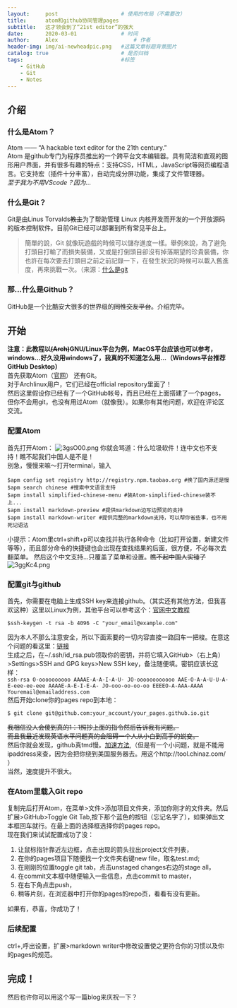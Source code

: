 ```yaml
---
layout:     post   				    # 使用的布局（不需要改）
title:      atom和github协同管理pages
subtitle:   这才领会到了“21st editor”的强大
date:       2020-03-01 				# 时间
author:     Alex 						# 作者
header-img: img/ai-newheadpic.png 	#这篇文章标题背景图片
catalog: true 						# 是否归档
tags:								#标签
    - GitHub
    - Git
    - Notes
---
```


## 介绍
### 什么是Atom？
Atom —— “A hackable text editor for the 21th century.”  
Atom 是github专门为程序员推出的一个跨平台文本编辑器。具有简洁和直观的图形用户界面，并有很多有趣的特点：支持CSS，HTML，JavaScript等网页编程语言。它支持宏（插件十分丰富），自动完成分屏功能，集成了文件管理器。  
*至于我为不用VScode？因为...*
### 什么是Git？
Git是由Linus Torvalds~~教主~~为了帮助管理 Linux 内核开发而开发的一个开放源码的版本控制软件。目前Git已经可以部署到所有常见平台上。
> 簡單的說，Git 就像玩遊戲的時候可以儲存進度一樣。舉例來說，為了避免打頭目打輸了而損失裝備，又或是打倒頭目卻沒有掉落期望的珍貴裝備，你也許在每次要去打頭目之前之前記錄一下，在發生狀況的時候可以載入舊進度，再來挑戰一次。（来源：[什么是git][4383cde6]

  [4383cde6]: https://gitbook.tw/chapters/introduction/what-is-git.html
### 那...什么是Github？
GitHub是一个比酷安大很多的世界级的~~同性交友平台~~。介绍完毕。
## 开始
**注意：此教程以~~(Arch)~~GNU/Linux平台为例，MacOS平台应该也可以参考，windows...好久没用windows了，我真的不知道怎么用...（Windows平台推荐GitHub Desktop）**  
首先获取Atom（[官网](https://atom.io/)） 还有Git。  
对于Archlinux用户，它们已经在official repository里面了！    
然后这里假设你已经有了一个GitHub帐号，而且已经在上面搭建了一个pages，但你不会用git，也没有用过Atom（就像我）。如果你有其他问题，欢迎在评论区交流。    
### 配置Atom
首先打开Atom：
![3gsO00.png](https://s2.ax1x.com/2020/03/01/3gsO00.png)
你就会骂道：什么垃圾软件！连中文也不支持！瞧不起我们中国人是不是！     
别急，慢慢来嘛～打开terminal，输入
```   
$apm config set registry http://registry.npm.taobao.org #换了国内源还是慢    
$apm search chinese #搜索中文语言支持
$apm install simplified-chinese-menu #装Atom-simplified-chinese装不上...
$apm install markdown-preview #提供markdown边写边预览的支持
$apm install markdown-writer #提供完整的markdown支持，可以帮你省些事，也不用死记语法
```
小提示：Atom里ctrl+shift+p可以查找并执行各种命令（比如打开设置，新建文件等等），而且部分命令的快捷键也会出现在查找结果的后面，很方便，不必每次去翻菜单。
然后这个中文支持...只覆盖了菜单和设置。~~瞧不起中国人实锤了~~
![3ggKc4.png](https://s2.ax1x.com/2020/03/01/3ggKc4.png)
### 配置git与github
首先，你需要在电脑上生成SSH key来连接github。（其实还有其他方法，但我喜欢这种）这里以Linux为例，其他平台可以参考这个：[官网中文教程](https://help.github.com/cn/github/authenticating-to-github/generating-a-new-ssh-key-and-adding-it-to-the-ssh-agent)
```
$ssh-keygen -t rsa -b 4096 -C "your_email@example.com"
```
因为本人不那么注意安全，所以下面索要的一切内容直接一路回车一把梭。在意这个问题的看这里：[链接](https://help.github.com/cn/github/authenticating-to-github/working-with-ssh-key-passphrases)   
生成之后，在~/.ssh/id_rsa.pub领取你的密钥，并将它填入GitHub>（右上角）>Settings>SSH and GPG keys>New SSH key，备注随便填。密钥应该长这样：    
`ssh-rsa O-oooooooooo AAAAE-A-A-I-A-U- JO-oooooooooooo AAE-O-A-A-U-U-A- E-eee-ee-eee AAAAE-A-E-I-E-A- JO-ooo-oo-oo-oo EEEEO-A-AAA-AAAA Youremail@emailaddress.com`    
然后开始clone你的pages repo到本地：
```
$ git clone git@github.com:your_account/your_pages.github.io.git
```
~~我相信没人会傻到真的1：1照抄上面的指令然后告诉我有问题。~~   
~~而且我最近发现英语水平问题真的会阻碍一个人从小白到高手的蜕变。~~   
然后你就会发现，github真tmd慢。[加速方法](https://zhuanlan.zhihu.com/p/65154116),（但是有一个小问题，就是不能用ipaddress来查，因为会把你绕到美国服务器去。用这个http://tool.chinaz.com/ ）   
当然，速度提升不很大。   
### 在Atom里载入Git repo
复制完后打开Atom，在菜单>文件>添加项目文件夹，添加你刚才的文件夹。然后扩展>GitHub>Toggle Git Tab,按下那个蓝色的按钮（忘记名字了），如果弹出文本框回车就行。在最上面的选择框选择你的pages repo。   
现在我们来试试配置成功了没：    
1. 让鼠标指针靠近左边框，点击出现的箭头拉出project文件列表，    
2. 在你的pages项目下随便找一个文件夹右键new file，取名test.md;    
3. 在刚刚的位置toggle git tab，点击unstaged changes右边的stage all，    
4. 在commit文本框中随便输入一些信息，点击commit to master，   
5. 在右下角点击push，   
6. 稍等片刻，在浏览器中打开你的pages的repo页，看看有没有更新。

如果有，恭喜，你成功了！
### 后续配置
ctrl+,呼出设置，扩展>markdown writer中修改设置使之更符合你的习惯以及你的pages的规范。
## 完成！
然后也许你可以用这个写一篇blog来庆祝一下？
